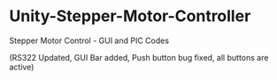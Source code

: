 # Unity-Stepper-Motor-Controller
Stepper Motor Control - GUI and PIC Codes

(RS322 Updated, GUI Bar added, Push button bug fixed, all buttons are active)
